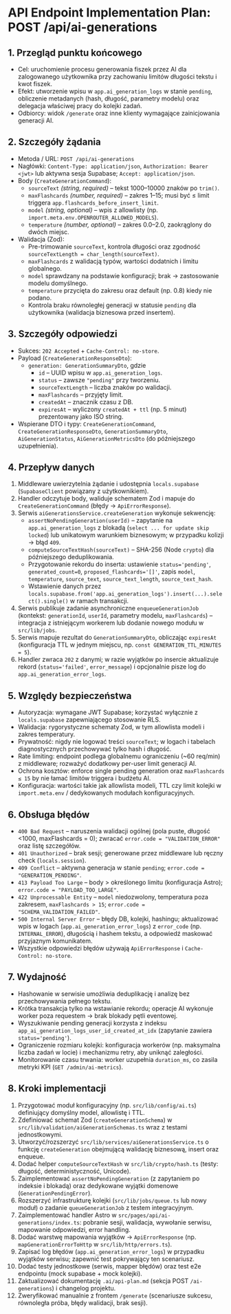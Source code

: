 # API Endpoint Implementation Plan: POST /api/ai-generations

## 1. Przegląd punktu końcowego

- Cel: uruchomienie procesu generowania fiszek przez AI dla zalogowanego użytkownika przy zachowaniu limitów długości tekstu i kwot fiszek.
- Efekt: utworzenie wpisu w `app.ai_generation_logs` w stanie `pending`, obliczenie metadanych (hash, długość, parametry modelu) oraz delegacja właściwej pracy do kolejki zadań.
- Odbiorcy: widok `/generate` oraz inne klienty wymagające zainicjowania generacji AI.

## 2. Szczegóły żądania

- Metoda / URL: `POST /api/ai-generations`
- Nagłówki: `Content-Type: application/json`, `Authorization: Bearer <jwt>` lub aktywna sesja Supabase; `Accept: application/json`.
- Body (`CreateGenerationCommand`):
  - `sourceText` _(string, required)_ – tekst 1000–10000 znaków po `trim()`.
  - `maxFlashcards` _(number, required)_ – zakres 1–15; musi być ≤ limit triggera `app.flashcards_before_insert_limit`.
  - `model` _(string, optional)_ – wpis z allowlisty (np. `import.meta.env.OPENROUTER_ALLOWED_MODELS`).
  - `temperature` _(number, optional)_ – zakres 0.0–2.0, zaokrąglony do dwóch miejsc.
- Walidacja (Zod):
  - Pre-trimowanie `sourceText`, kontrola długości oraz zgodność `sourceTextLength = char_length(sourceText)`.
  - `maxFlashcards` z walidacją typów, wartości dodatnich i limitu globalnego.
  - `model` sprawdzany na podstawie konfiguracji; brak → zastosowanie modelu domyślnego.
  - `temperature` przycięta do zakresu oraz default (np. 0.8) kiedy nie podano.
  - Kontrola braku równoległej generacji w statusie `pending` dla użytkownika (walidacja biznesowa przed insertem).

## 3. Szczegóły odpowiedzi

- Sukces: `202 Accepted` + `Cache-Control: no-store`.
- Payload (`CreateGenerationResponseDto`):
  - `generation: GenerationSummaryDto`, gdzie
    - `id` – UUID wpisu w `app.ai_generation_logs`.
    - `status` – zawsze `"pending"` przy tworzeniu.
    - `sourceTextLength` – liczba znaków po walidacji.
    - `maxFlashcards` – przyjęty limit.
    - `createdAt` – znacznik czasu z DB.
    - `expiresAt` – wyliczony `createdAt + ttl` (np. 5 minut) prezentowany jako ISO string.
- Wspierane DTO i typy: `CreateGenerationCommand`, `CreateGenerationResponseDto`, `GenerationSummaryDto`, `AiGenerationStatus`, `AiGenerationMetricsDto` (do późniejszego uzupełnienia).

## 4. Przepływ danych

1. Middleware uwierzytelnia żądanie i udostępnia `locals.supabase` (`SupabaseClient` powiązany z użytkownikiem).
2. Handler odczytuje body, waliduje schematem Zod i mapuje do `CreateGenerationCommand` (błędy → `ApiErrorResponse`).
3. Serwis `aiGenerationsService.createGeneration` wykonuje sekwencję:
   - `assertNoPendingGeneration(userId)` – zapytanie na `app.ai_generation_logs` z blokadą (`select ... for update skip locked`) lub unikatowym warunkiem biznesowym; w przypadku kolizji → błąd `409`.
   - `computeSourceTextHash(sourceText)` – SHA-256 (Node `crypto`) dla późniejszego deduplikowania.
   - Przygotowanie rekordu do inserta: ustawienie `status='pending'`, `generated_count=0`, `proposed_flashcards='[]'`, zapis `model`, `temperature`, `source_text`, `source_text_length`, `source_text_hash`.
   - Wstawienie danych przez `locals.supabase.from('app.ai_generation_logs').insert(...).select().single()` w ramach transakcji.
4. Serwis publikuje zadanie asynchroniczne `enqueueGenerationJob` (kontekst: `generationId`, `userId`, parametry modelu, `maxFlashcards`) – integracja z istniejącym workerem lub dodanie nowego modułu w `src/lib/jobs`.
5. Serwis mapuje rezultat do `GenerationSummaryDto`, obliczając `expiresAt` (konfiguracja TTL w jednym miejscu, np. `const GENERATION_TTL_MINUTES = 5`).
6. Handler zwraca `202` z danymi; w razie wyjątków po insercie aktualizuje rekord (`status='failed'`, `error_message`) i opcjonalnie pisze log do `app.ai_generation_error_logs`.

## 5. Względy bezpieczeństwa

- Autoryzacja: wymagane JWT Supabase; korzystać wyłącznie z `locals.supabase` zapewniającego stosowanie RLS.
- Walidacja: rygorystyczne schematy Zod, w tym allowlista modeli i zakres temperatury.
- Prywatność: nigdy nie logować treści `sourceText`; w logach i tabelach diagnostycznych przechowywać tylko hash i długość.
- Rate limiting: endpoint podlega globalnemu ograniczeniu (~60 req/min) z middleware; rozważyć dodatkowy per-user limit generacji AI.
- Ochrona kosztów: enforce single pending generation oraz `maxFlashcards ≤ 15` by nie łamać limitów triggera i budżetu AI.
- Konfiguracja: wartości takie jak allowlista modeli, TTL czy limit kolejki w `import.meta.env` / dedykowanych modułach konfiguracyjnych.

## 6. Obsługa błędów

- `400 Bad Request` – naruszenia walidacji ogólnej (pola puste, długość <1000, maxFlashcards = 0); zwracać `error.code = "VALIDATION_ERROR"` oraz listę szczegółów.
- `401 Unauthorized` – brak sesji; generowane przez middleware lub ręczny check (`locals.session`).
- `409 Conflict` – aktywna generacja w stanie `pending`; `error.code = "GENERATION_PENDING"`.
- `413 Payload Too Large` – body > określonego limitu (konfiguracja Astro); `error.code = "PAYLOAD_TOO_LARGE"`.
- `422 Unprocessable Entity` – `model` niedozwolony, temperatura poza zakresem, `maxFlashcards > 15`; `error.code = "SCHEMA_VALIDATION_FAILED"`.
- `500 Internal Server Error` – błędy DB, kolejki, hashingu; aktualizować wpis w logach (`app.ai_generation_error_logs`) z `error_code` (np. `INTERNAL_ERROR`), długością i hashem tekstu, a odpowiedź maskować przyjaznym komunikatem.
- Wszystkie odpowiedzi błędów używają `ApiErrorResponse` i `Cache-Control: no-store`.

## 7. Wydajność

- Hashowanie w serwisie umożliwia deduplikację i analizę bez przechowywania pełnego tekstu.
- Krótka transakcja tylko na wstawianie rekordu; operacje AI wykonuje worker poza requestem → brak blokady pętli eventowej.
- Wyszukiwanie pending generacji korzysta z indeksu `app_ai_generation_logs_user_id_created_at_idx` (zapytanie zawiera `status='pending'`).
- Ograniczenie rozmiaru kolejki: konfiguracja workerów (np. maksymalna liczba zadań w locie) i mechanizmu retry, aby uniknąć zaległości.
- Monitorowanie czasu trwania: worker uzupełnia `duration_ms`, co zasila metryki KPI (`GET /admin/ai-metrics`).

## 8. Kroki implementacji

1. Przygotować moduł konfiguracyjny (np. `src/lib/config/ai.ts`) definiujący domyślny model, allowlistę i TTL.
2. Zdefiniować schemat Zod (`createGenerationSchema`) w `src/lib/validation/aiGenerationSchemas.ts` wraz z testami jednostkowymi.
3. Utworzyć/rozszerzyć `src/lib/services/aiGenerationsService.ts` o funkcję `createGeneration` obejmującą walidację biznesową, insert oraz enqueue.
4. Dodać helper `computeSourceTextHash` w `src/lib/crypto/hash.ts` (testy: długość, deterministyczność, Unicode).
5. Zaimplementować `assertNoPendingGeneration` (z zapytaniem po indeksie i blokadą) oraz dedykowane wyjątki domenowe (`GenerationPendingError`).
6. Rozszerzyć infrastrukturę kolejki (`src/lib/jobs/queue.ts` lub nowy moduł) o zadanie `queueGenerationJob` z testem integracyjnym.
7. Zaimplementować handler Astro w `src/pages/api/ai-generations/index.ts`: pobranie sesji, walidacja, wywołanie serwisu, mapowanie odpowiedzi, error handling.
8. Dodać warstwę mapowania wyjątków → `ApiErrorResponse` (np. `mapGenerationErrorToHttp` w `src/lib/http/errors.ts`).
9. Zapisać log błędów (`app.ai_generation_error_logs`) w przypadku wyjątków serwisu; zapewnić test pokrywający ten scenariusz.
10. Dodać testy jednostkowe (serwis, mapper błędów) oraz test e2e endpointu (mock supabase + mock kolejki).
11. Zaktualizować dokumentację `.ai/api-plan.md` (sekcja POST `/ai-generations`) i changelog projektu.
12. Zweryfikować manualnie z frontem `/generate` (scenariusze sukcesu, równoległa próba, błędy walidacji, brak sesji).
